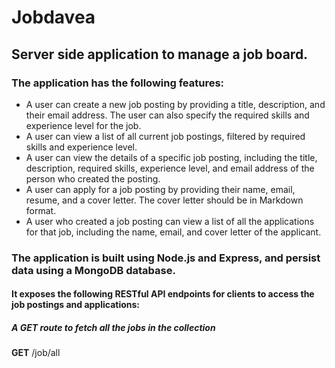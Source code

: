 # Jobdavea

## Server side application to manage a job board. 

### The application has the following features:
- A user can create a new job posting by providing a title, description, and their email address. The user can also specify the required skills and experience level for the job.
- A user can view a list of all current job postings, filtered by required skills and experience level.
- A user can view the details of a specific job posting, including the title, description, required skills, experience level, and email address of the person who created the posting.
- A user can apply for a job posting by providing their name, email, resume, and a cover letter. The cover letter should be in Markdown format.
- A user who created a job posting can view a list of all the applications for that job, including the name, email, and cover letter of the applicant.
    
### The application is built using Node.js and Express, and persist data using a MongoDB database. 
#### It exposes the following RESTful API endpoints for clients to access the job postings and applications:

##### A GET route to fetch all the jobs in the collection

**GET** /job/all <br>
    
